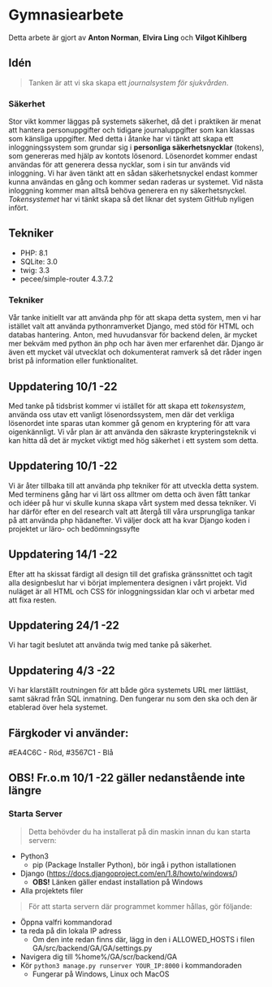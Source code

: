 # Gymnasiearbete
Detta arbete är gjort av **Anton Norman**, **Elvira Ling** och **Vilgot Kihlberg**
## Idén
> Tanken är att vi ska skapa ett *journalsystem för sjukvården*.

### Säkerhet
Stor vikt kommer läggas på systemets säkerhet, då det i praktiken är menat att hantera personuppgifter och tidigare journaluppgifter 
som kan klassas som känsliga uppgifter. Med detta i åtanke har vi tänkt att skapa ett inloggningssystem som grundar sig i 
**personliga säkerhetsnycklar** (tokens), som genereras med hjälp av kontots lösenord. Lösenordet kommer endast användas för att 
generera dessa nycklar, som i sin tur används vid inloggning. Vi har även tänkt att en sådan säkerhetsnyckel endast kommer kunna 
användas en gång och kommer sedan raderas ur systemet. Vid nästa inloggning kommer man alltså behöva generera en ny säkerhetsnyckel. 
*Tokensystemet* har vi tänkt skapa så det liknar det system GitHub nyligen infört.

## Tekniker
- PHP: 8.1
- SQLite: 3.0
- twig: 3.3
- pecee/simple-router 4.3.7.2

### Tekniker
Vår tanke initiellt var att använda php för att skapa detta system, men vi har istället valt att använda pythonramverket 
Django, med stöd för HTML och databas hantering. Anton, med huvudansvar för backend delen, är mycket mer bekväm med python 
än php och har även mer erfarenhet där. Django är även ett mycket väl utvecklat och dokumenterat ramverk så det råder ingen brist 
på information eller funktionalitet. 

## Uppdatering 10/1 -22
Med tanke på tidsbrist kommer vi istället för att skapa ett *tokensystem*, använda oss utav ett vanligt lösenordssystem, men där det verkliga
lösenordet inte sparas utan kommer gå genom en kryptering för att vara oigenkännligt. Vi vår plan är att använda den säkraste krypteringsteknik
vi kan hitta då det är mycket viktigt med hög säkerhet i ett system som detta.


## Uppdatering 10/1 -22 
Vi är åter tillbaka till att använda php tekniker för att utveckla detta system. Med terminens gång har vi lärt oss alltmer om detta och även 
fått tankar och idéer på hur vi skulle kunna skapa vårt system med dessa tekniker. Vi har därför efter en del research valt att återgå till våra
ursprungliga tankar på att använda php hädanefter. Vi väljer dock att ha kvar Django koden i projektet ur läro- och bedömningssyfte

## Uppdatering 14/1 -22
Efter att ha skissat färdigt all design till det grafiska gränssnittet och tagit alla designbeslut har vi börjat implementera
designen i vårt projekt. Vid nuläget är all HTML och CSS för inloggningssidan klar och vi arbetar med att fixa resten.

## Uppdatering 24/1 -22
Vi har tagit beslutet att använda twig med tanke på säkerhet.

## Uppdatering 4/3 -22
Vi har klarställt routningen för att både göra systemets URL mer lättläst, samt säkrad från SQL inmatning. Den fungerar nu som den ska 
och den är etablerad över hela systemet. 

## Färgkoder vi använder:
#EA4C6C - Röd,
#3567C1 - Blå


## **OBS!** Fr.o.m 10/1 -22 gäller nedanstående inte längre
### Starta Server
>Detta behövder du ha installerat på din maskin innan du kan starta servern:
* Python3 
    * pip (Package Installer Python), bör ingå i python istallationen
* Django (https://docs.djangoproject.com/en/1.8/howto/windows/)
    * **OBS!** Länken gäller endast installation på Windows
* Alla projektets filer

> För att starta servern där programmet kommer hållas, gör följande: 
* Öppna valfri kommandorad
* ta reda på din lokala IP adress
    * Om den inte redan finns där, lägg in den i ALLOWED_HOSTS i filen GA/src/backend/GA/GA/settings.py
* Navigera dig till %home%/GA/scr/backend/GA
* Kör ```python3 manage.py runserver YOUR_IP:8000``` i kommandoraden
    * Fungerar på Windows, Linux och MacOS
    